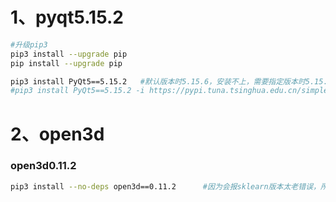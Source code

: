 # 1、pyqt5.15.2

```bash
#升级pip3
pip3 install --upgrade pip
pip install --upgrade pip

pip3 install PyQt5==5.15.2   #默认版本时5.15.6，安装不上，需要指定版本时5.15.2
#pip3 install PyQt5==5.15.2 -i https://pypi.tuna.tsinghua.edu.cn/simple/   ##镜像
```


# 2、open3d
### open3d0.11.2
```bash
pip3 install --no-deps open3d==0.11.2      #因为会报sklearn版本太老错误，所以选择无依赖安装
```
